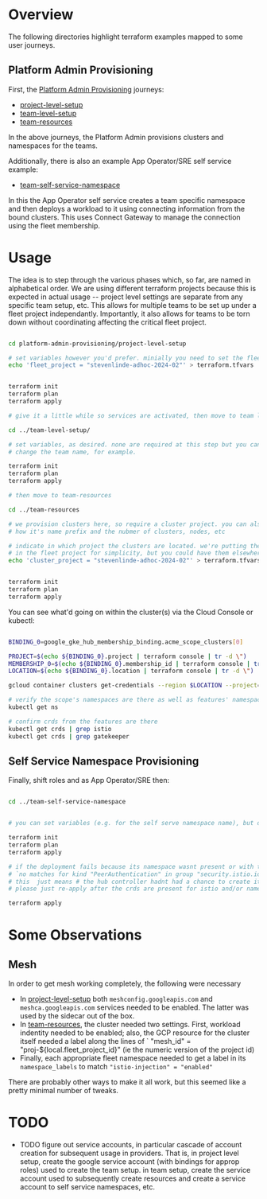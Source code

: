 
# Overview

The following directories highlight terraform examples mapped to some user journeys.

## Platform Admin Provisioning

First, the [Platform Admin Provisioning](./platform-admin-provisioning/) journeys:

 * [project-level-setup](./platform-admin-provisioning/project-level-setup/)
 * [team-level-setup](./platform-admin-provisioning/team-level-setup/)
 * [team-resources](./platform-admin-provisioning/team-resources/)

In the above journeys, the Platform Admin provisions clusters and namespaces for the teams.

Additionally, there is also an example App Operator/SRE self service example:

* [team-self-service-namespace](./platform-admin-provisioning/team-self-service-namespace/)

In this the App Operator self service creates a team specific namespace and then deploys a workload to it using connecting information from the bound clusters. This uses Connect Gateway to manage the connection using the fleet membership.

#  Usage

The idea is to step through the various phases which, so far, are named in alphabetical order. We are using different terraform projects because this is expected in actual usage -- project level settings are separate from any specific team setup, etc. This allows for multiple teams to be set up under a fleet project independantly. Importantly, it also allows for teams to be torn down without coordinating affecting the critical fleet project.



```bash

cd platform-admin-provisioning/project-level-setup

# set variables however you'd prefer. minially you need to set the fleet_project
echo 'fleet_project = "stevenlinde-adhoc-2024-02"' > terraform.tfvars


terraform init
terraform plan
terraform apply 

# give it a little while so services are activated, then move to team level

cd ../team-level-setup/

# set variables, as desired. none are required at this step but you can 
# change the team name, for example.

terraform init
terraform plan
terraform apply 

# then move to team-resources

cd ../team-resources

# we provision clusters here, so require a cluster project. you can also set
# how it's name prefix and the nubmer of clusters, nodes, etc

# indicate in which project the clusters are located. we're putting them
# in the fleet project for simplicity, but you could have them elsewhere
echo 'cluster_project = "stevenlinde-adhoc-2024-02"' > terraform.tfvars


terraform init
terraform plan
terraform apply 


```

You can see what'd going on within the cluster(s) via the Cloud Console or kubectl:

```bash

BINDING_0=google_gke_hub_membership_binding.acme_scope_clusters[0]

PROJECT=$(echo ${BINDING_0}.project | terraform console | tr -d \")
MEMBERSHIP_0=$(echo ${BINDING_0}.membership_id | terraform console | tr -d \")
LOCATION=$(echo ${BINDING_0}.location | terraform console | tr -d \")

gcloud container clusters get-credentials --region $LOCATION --project=$PROJECT $MEMBERSHIP_0   

# verify the scope's namespaces are there as well as features' namespaces
kubectl get ns

# confirm crds from the features are there
kubectl get crds | grep istio
kubectl get crds | grep gatekeeper


```

## Self Service Namespace Provisioning

Finally, shift roles and as App Operator/SRE then:

```bash

cd ../team-self-service-namespace


# you can set variables (e.g. for the self serve namespace name), but defaults work ok

terraform init
terraform plan
terraform apply 

# if the deployment fails because its namespace wasnt present or with the error 
# `no matches for kind "PeerAuthentication" in group "security.istio.io"`, 
# this  just means # the hub controller hadnt had a chance to create it yet.  
# please just re-apply after the crds are present for istio and/or namespace appears.

terraform apply 

```
# Some Observations

## Mesh

In order to get mesh working completely, the following were necessary

* In [project-level-setup](./platform-admin-provisioning/project-level-setup/) both `meshconfig.googleapis.com` and `meshca.googleapis.com` services needed to be enabled.  The latter was used by the sidecar out of the box.
* In [team-resources](./platform-admin-provisioning/team-resources/), the cluster needed two settings. First, workload indentity needed to be enabled; also, the GCP resource for the cluster itself needed a label along the lines of `    "mesh_id" = "proj-${local.fleet_project_id}" (ie the numeric version of the project id)
* Finally, each appropriate fleet namespace needed to get a label in its `namespace_labels` to match `"istio-injection" = "enabled"`

There are probably other ways to make it all work, but this seemed like a pretty minimal number of tweaks.


# TODO

* TODO figure out service accounts, in particular cascade of account creation for subsequent usage in providers. That is, in project level setup, create the google service account (with bindings for approp roles) used to create the team setup. in team setup, create the service account used to subsequently create resources and create a service account to self service namespaces, etc.

